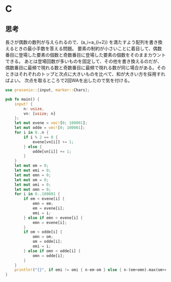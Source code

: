 # C
## 思考
長さが偶数の数列が与えられるので、\(a_i=a_{i+2}\) を満たすよう配列を書き換えるときの最小手数を答える問題。
要素の制約が小さいことに着目して、偶数番目に登場した要素の個数と奇数番目に登場した要素の個数をそのままカウントできる。
あとは登場回数が多いものを固定して、その他を書き換えるのだが、偶数番目に最頻で現れる数と奇数番目に最頻で現れる数が同じ場合がある。そのときはそれぞれのトップと次点に大きいものを比べて、和が大きい方を採用すればよい。
次点を取るところで2回WAを出したので気を付ける。
```rust
use proconio::{input, marker::Chars};

pub fn main() {
    input! {
        n: usize,
        vn: [usize; n]
    };
    let mut evene = vec![0; 100001];
    let mut odde = vec![0; 100001];
    for i in 0..n {
        if i % 2 == 0 {
            evene[vn[i]] += 1;
        } else {
            odde[vn[i]] += 1;
        }
    }
    let mut em = 0;
    let mut emi = 0;
    let mut emn = 0;
    let mut om = 0;
    let mut omi = 0;
    let mut omn = 0;
    for i in 0..100001 {
        if em < evene[i] {
            emn = em;
            em = evene[i];
            emi = i;
        } else if emn < evene[i] {
            emn = evene[i];
        }
        if om < odde[i] {
            omn = om;
            om = odde[i];
            omi = i;
        } else if omn < odde[i] {
            omn = odde[i];
        }
    }
    println!("{}", if emi != omi { n-em-om } else { n-(em+omn).max(om+emn) });
}
```